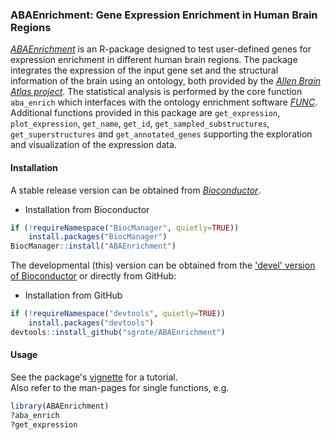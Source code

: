 ### ABAEnrichment: Gene Expression Enrichment in Human Brain Regions 

[_ABAEnrichment_](https://www.bioconductor.org/packages/release/bioc/html/ABAEnrichment.html)
is an R-package designed to test user-defined genes for expression enrichment in different human brain regions.
The package integrates the expression of the input gene set and the structural information of the brain using an ontology, both provided by the [_Allen Brain Atlas project_](http://www.brain-map.org/).
The statistical analysis is performed by the core function `aba_enrich` which interfaces with the ontology enrichment software [_FUNC_](https://www.ncbi.nlm.nih.gov/pmc/articles/PMC1800870/).
Additional functions provided in this package are `get_expression`, `plot_expression`, `get_name`, `get_id`, `get_sampled_substructures`, `get_superstructures` and `get_annotated_genes` supporting the exploration and visualization of the expression data.

#### Installation
A stable release version can be obtained from [_Bioconductor_](https://www.bioconductor.org/packages/release/bioc/html/ABAEnrichment.html).

+ Installation from Bioconductor
```r
if (!requireNamespace("BiocManager", quietly=TRUE))
    install.packages("BiocManager")
BiocManager::install("ABAEnrichment")
```

The developmental (this) version can be obtained from the ['devel' version of Bioconductor](https://bioconductor.org/developers/how-to/useDevel/) or directly from
GitHub:

+ Installation from GitHub

```r
if (!requireNamespace("devtools", quietly=TRUE))
    install.packages("devtools")
devtools::install_github("sgrote/ABAEnrichment")
```



#### Usage  
See the package's [vignette](https://www.bioconductor.org/packages/release/bioc/vignettes/ABAEnrichment/inst/doc/ABAEnrichment.html) for a tutorial.  
Also refer to the man-pages for single functions, e.g.

```r
library(ABAEnrichment)
?aba_enrich
?get_expression
```


